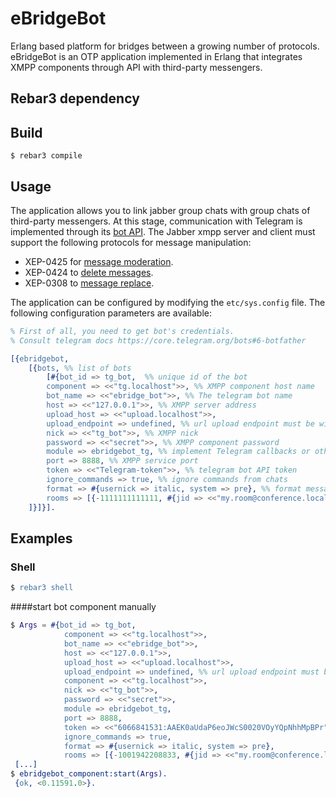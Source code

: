  # eBridgeBot
Erlang based platform for bridges between a growing number of protocols.
eBridgeBot is an OTP application implemented in Erlang 
that integrates XMPP components through API with third-party messengers. 

[comment]: <> (At this stage, with eBridgeBot you can receive, send, edit and delete )

[comment]: <> (messages using [telegram bot API]&#40;https://core.telegram.org/bots/api&#41;.)

[comment]: <> (## Installation)

[comment]: <> (# throttle)

[comment]: <> ([![Hex.pm]&#40;https://img.shields.io/hexpm/v/lambda_throttle.svg&#41;]&#40;https://hex.pm/packages/lambda_throttle&#41;)

[comment]: <> ([![Build Status]&#40;https://travis-ci.org/lambdaclass/throttle.svg?branch=master&#41;]&#40;https://travis-ci.org/lambdaclass/throttle&#41;)

[comment]: <> ([![Coverage Status]&#40;https://coveralls.io/repos/github/lambdaclass/throttle/badge.svg?branch=master&#41;]&#40;https://coveralls.io/github/lambdaclass/throttle?branch=master&#41;)

[comment]: <> (An OTP application to implement throttling/rate limiting of resources.)

## Rebar3 dependency

[comment]: <> (```erl)

[comment]: <> ({throttle, "0.3.0", {pkg, lambda_throttle}})

[comment]: <> (```)

## Build

    $ rebar3 compile

## Usage

[comment]: <> (The application allows to limit different resources &#40;scopes&#41; at different rates.)


The application allows you to link jabber group 
chats with group chats of third-party messengers. At this stage, 
communication with Telegram is implemented through its [bot API](https://core.telegram.org/bots/api).
The Jabber xmpp server and client must support the following protocols for message manipulation:
* XEP-0425 for [message moderation](https://xmpp.org/extensions/xep-0425.html).
* XEP-0424 to [delete messages](https://xmpp.org/extensions/xep-0424.html).
* XEP-0308 to [message replace](https://xmpp.org/extensions/xep-0308.html).

The application can be configured by modifying the `etc/sys.config` file. The following configuration parameters are available:

```erlang
% First of all, you need to get bot's credentials.
% Consult telegram docs https://core.telegram.org/bots#6-botfather

[{ebridgebot,
    [{bots, %% list of bots
        [#{bot_id => tg_bot,  %% unique id of the bot
        component => <<"tg.localhost">>, %% XMPP component host name
        bot_name => <<"ebridge_bot">>, %% The telegram bot name
        host => <<"127.0.0.1">>, %% XMPP server address
        upload_host => <<"upload.localhost">>,
        upload_endpoint => undefined, %% url upload endpoint must be without port and not localhost
        nick => <<"tg_bot">>, %% XMPP nick
        password => <<"secret">>, %% XMPP component password
        module => ebridgebot_tg, %% implement Telegram callbacks or other third party messenger
        port => 8888, %% XMPP service port
        token => <<"Telegram-token">>, %% telegram bot API token
        ignore_commands => true, %% ignore commands from chats
        format => #{usernick => italic, system => pre}, %% format message output 
        rooms => [{-1111111111111, #{jid => <<"my.room@conference.localhost">>}}]} %% optional #{password => undefined} by default for xmpp muc
    ]}]}].
```

## Examples

### Shell
``` erlang
$ rebar3 shell
```
####start bot component manually

```erlang
$ Args = #{bot_id => tg_bot,
            component => <<"tg.localhost">>,
            bot_name => <<"ebridge_bot">>,
            host => <<"127.0.0.1">>,
            upload_host => <<"upload.localhost">>,
            upload_endpoint => undefined, %% url upload endpoint must be without port and not localhost
            component => <<"tg.localhost">>,
            nick => <<"tg_bot">>,
            password => <<"secret">>,
            module => ebridgebot_tg,
            port => 8888,
            token => <<"6066841531:AAEK0aUdaP6eoJWcS0020VOyYQpNhhMpBPr">>,
            ignore_commands => true,
            format => #{usernick => italic, system => pre},
            rooms => [{-1001942208833, #{jid => <<"my.room@conference.localhost">>}}.
 [...]
$ ebridgebot_component:start(Args).
 {ok, <0.11591.0>}.
```

